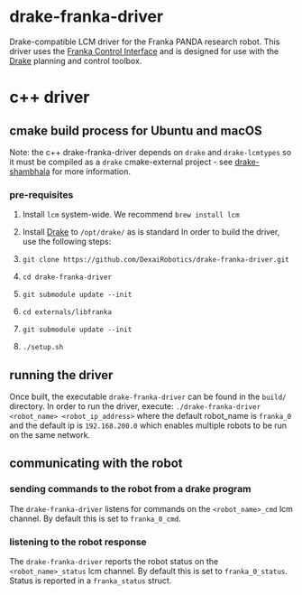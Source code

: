 # drake-franka-driver
Drake-compatible LCM driver for the Franka PANDA research robot. This driver uses the [Franka Control Interface](https://frankaemika.github.io/docs/) and is designed for use with the [Drake](https://drake.mit.edu/) planning and control toolbox. 
# c++ driver
## cmake build process for Ubuntu and macOS
Note: the c++ drake-franka-driver depends on `drake` and `drake-lcmtypes` so it must be compiled as a `drake` cmake-external project - see [drake-shambhala](https://github.com/RobotLocomotion/drake-shambhala) for more information. 
### pre-requisites
1. Install `lcm` system-wide. We recommend `brew install lcm`
2. Install [Drake](https://drake.mit.edu/) to `/opt/drake/` as is standard 
In order to build the driver, use the following steps:

2. `git clone https://github.com/DexaiRobotics/drake-franka-driver.git`
3. `cd drake-franka-driver`
4. `git submodule update --init`
5. `cd externals/libfranka`
6. `git submodule update --init`
7. `./setup.sh`

## running the driver
Once built, the executable `drake-franka-driver` can be found in the `build/` directory. In order to run the driver, execute:
`./drake-franka-driver <robot_name> <robot_ip_address>` 
where the default robot_name is `franka_0` and the default ip is `192.168.200.0` which enables multiple robots to be run on the same network. 
## communicating with the robot
### sending commands to the robot from a drake program
The `drake-franka-driver` listens for commands on the `<robot_name>_cmd` lcm channel. By default this is set to `franka_0_cmd`.
### listening to the robot response
The `drake-franka-driver` reports the robot status on the `<robot_name>_status` lcm channel. By default this is set to `franka_0_status`. Status is reported in a `franka_status` struct.

